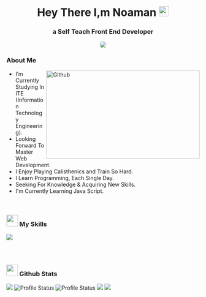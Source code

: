 
<h1 align="center">Hey There I,m Noaman <img src="https://media.giphy.com/media/hvRJCLFzcasrR4ia7z/giphy.gif" width="26" /></h1>
<h3 align="center">a Self Teach Front End Developer </h3>

<div align="center" >
<img style="border-radius: 5px" src="https://media.giphy.com/media/ZVik7pBtu9dNS/giphy.gif">
</div>



<h3>
  About Me
</h3>

<img width="400" height="230" align="right" alt="Github" src="https://github.githubassets.com/images/modules/profile/profile-first-issue-dark.svg" />

- I’m Currently Studying In ITE (Information Technology Engineering).
- Looking Forward To Master Web Development.
- I Enjoy Playing Calisthenics and Train So Hard.
- I Learn Programming, Each Single Day.
- Seeking For Knowledge & Acquiring New Skills.
- I'm Currently Learning Java Script.

<br />

<h3>
  <img src="https://media2.giphy.com/media/QssGEmpkyEOhBCb7e1/giphy.gif?cid=ecf05e47a0n3gi1bfqntqmob8g9aid1oyj2wr3ds3mg700bl&rid=giphy.gif" width="30">
  My Skills
</h3>


<img align="left" src="https://github-readme-streak-stats.herokuapp.com?user=noamangg&theme=dark&hide_border=true&border_radius=5&date_format=M%20j%5B%2C%20Y%5D">

<br />
<h3>
</h3>
<br />

<h3 width="100%">
  <img src="https://i.pinimg.com/originals/65/c4/f4/65c4f452571be1261e9c623f7da488ac.gif" width="30"> 
  Github Stats
</h3>

<div align="left">
<img src="http://github-profile-summary-cards.vercel.app/api/cards/profile-details?username=noamangg&theme=github">
<img src="http://github-profile-summary-cards.vercel.app/api/cards/stats?username=noamangg&theme=github" alt="Profile Status">
<img src="http://github-profile-summary-cards.vercel.app/api/cards/productive-time?username=noamangg&theme=github&utcOffset=8" alt="Profile Status">


<img src="https://github-readme-stats.vercel.app/api?username=noamangg&show_icons=true">
<img src="https://github-readme-stats.vercel.app/api/top-langs/?username=noamangg&layout=compact&">
</div>




